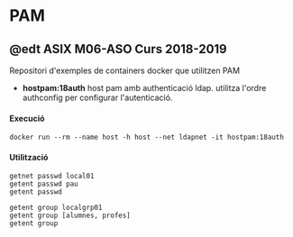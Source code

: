 # PAM
## @edt ASIX M06-ASO Curs 2018-2019

Repositori d'exemples de containers docker que utilitzen PAM

 * **hostpam:18auth** host pam amb authenticació ldap. utilitza l'ordre authconfig per
configurar l'autenticació.

#### Execució

```
docker run --rm --name host -h host --net ldapnet -it hostpam:18auth
```

#### Utilització

```
getnet passwd local01
getent passwd pau
getent passwd

getent group localgrp01
getent group [alumnes, profes]
getent group
```
